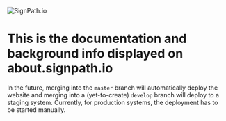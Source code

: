 ![SignPath.io](https://app.signpath.io/Web/images/logo.svg)

# This is the documentation and background info displayed on about.signpath.io

In the future, merging into the `master` branch will automatically deploy the website and merging into a (yet-to-create) `develop` branch will deploy to a staging system. Currently, for production systems, the deployment has to be started manually.